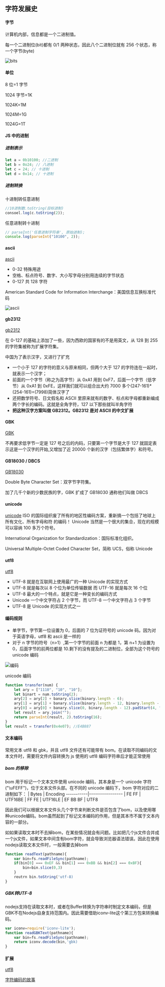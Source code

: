 ## 字符发展史

#### 字节

计算机内部，信息都是一个二进制值。

每一个二进制位(bit)都有 0/1 两种状态，因此八个二进制位就有 256 个状态，称一个字节(byte)

![bits](./images/bits.jpg)

#### 单位

8 位=1 字节

1024 字节=1K

1024K=1M

1024M=1G

1024G=1T

#### JS 中的进制

##### 进制表示

```js
let a = 0b10100; //二进制
let b = 0o24; // 八进制
let c = 24; // 十进制
let d = 0x14; // 十进制
```

##### 进制转换

十进制转任意进制

```js
//10进制数.toString(目标进制)
consoel.log(c.toString(2));
```

任意进制转十进制

```js
// parseInt('任意进制字符串', 原始进制);
console.log(parseInt("10100", 2));
```

#### ascii

[ascii](https://zh.wikipedia.org/zh-hans/ASCII)

-   0-32 特殊用途
-   空格、标点符号、数字、大小写字母分别用连续的字节状态
-   0-127 共 128 字符

American Standard Code for Information Interchange：美国信息互换标准代码

![ascii](./images/ascii.jpg)

#### gb2312

[gb2312](https://zh.wikipedia.org/wiki/GB_2312)

在 0-127 的基础上添加了一些，因为西欧的国家有的不是用英文，从 128 到 255 的字符集被称为扩展字符集。

中国为了表示汉字，又进行了扩充

-   一个小于 127 的字符的意义与原来相同，但两个大于 127 的字符连在一起时，就表示一个汉字；
-   前面的一个字节（称之为高字节）从 0xA1 用到 0xF7，后面一个字节（低字节）从 0xA1 到 0xFE，这样我们就可以组合出大约 7000 多个(247-161)\*(254-161)=(7998)简体汉字了
-   还把数学符号、日文假名和 ASCII 里原来就有的数字、标点和字母都重新编成两个字长的编码。这就是全角字符，127 以下那些就叫半角字符
-   **把这种汉字方案叫做 GB2312。GB2312 是对 ASCII 的中文扩展**

#### GBK

[GBK](https://zh.wikipedia.org/wiki/%E6%B1%89%E5%AD%97%E5%86%85%E7%A0%81%E6%89%A9%E5%B1%95%E8%A7%84%E8%8C%83)

不再要求低字节一定是 127 号之后的内码，只要第一个字节是大于 127 就固定表示这是一个汉字的开始,又增加了近 20000 个新的汉字（包括繁体字）和符号。

#### GB18030 / DBCS

[GB18030](https://zh.wikipedia.org/wiki/GB_18030)

Double Byte Character Set：双字节字符集。

加了几千个新的少数民族的字，GBK 扩成了 GB18030 通称他们叫做 DBCS

#### unicode

[unicode](https://zh.wikipedia.org/wiki/Unicode)
ISO 的国际组织废了所有的地区性编码方案，重新搞一个包括了地球上所有文化、所有字母和符 的编码！ Unicode 当然是一个很大的集合，现在的规模可以容纳 100 多万个符号。

International Organization for Standardization：国际标准化组织。

Universal Multiple-Octet Coded Character Set，简称 UCS，俗称 Unicode

#### utf8

[utf8](https://zh.wikipedia.org/wiki/UTF-8)

-   UTF-8 就是在互联网上使用最广的一种 Unicode 的实现方式
-   UTF-8 就是每次以 8 个位为单位传输数据
    而 UTF-16 就是每次 16 个位
-   UTF-8 最大的一个特点，就是它是一种变长的编码方式
-   Unicode 一个中文字符占 2 个字节，而 UTF-8 一个中文字符占 3 个字节
-   UTF-8 是 Unicode 的实现方式之一

#### 编码规则

-   单字节，字节第一位设置为 0，后面的 7 位为证符号的 unicode 码。因为对于英语字母，utf8 和 ascii 是一样的
-   对于 n 字节的符号（n>1）,第一个字节的前面 n 为都是 1，第 n+1 为设置为 0，后面字节的前两位都是 10.剩下的没有提及的二进制位，全部为这个符号的 unicode 编码

![编码](./images/Snipaste_2019-07-09_11-55-05.png)

unicode 编码

```js
function transfer(num) {
    let ary = ["1110", "10", "10"];
    let binart = num.toString(2);
    ary[2] = ary[2] + banary.slice(binary.length - 6);
    ary[1] = ary[1] + banary.slice(binary.length - 12, binary.length - 6);
    ary[0] = ary[0] + banary.slice(0, binary.length - 12).padStart(4, "0");
    let result = ary.join("");
    return parseInt(result, 2).toString(16);
}
let result = transfer(0x4e07); //E4B887
```

#### 文本编码

常用文本 utf8 和 gbk，并且 utf8 文件还有可能带有 bom。在读取不同编码的文本文件时，需要将文件内容转换为 js 使用的 utf8 编码字符串后才能正常使用

##### bom 的移除

bom 用于标记一个文本文件使用 unicode 编码，其本身是一个 unicode 字符("\uFEFF")，位于文本文件头部。在不同的 unicode 编码下，bom 字符对应的二进制如下：
| Bytes | Encoding
-----------|-----------------
| FE FF | UTF16BE
| FF FE | UTF16LE
| EF BB BF | UTF8


因此我们可以根据文本文件头几个字节来判断文件是否包含了bom，以及使用哪种unicode编码。bom虽然起到了标记文本编码的作用，但是其本市不属于文本内容的一部分。

如如果读取文本时不去掉bom，在某些情况就会有问题。比如把几个js文件合并成一个js文件，如果文本中间含有bom字符，就会导致浏览器语法错误。因此在使用nodejs读取文本文件时，一般需要去掉bom
```js
function readText(pathname){
    var bin=fs.readFileSync(pathname);
    if(bin[0] === 0xEF && bin[1] === 0xBB && bin[2] === 0xBF){
        bin=bin.slice(0,3)
    }
    reutrn bin.toString('utf-8)
}
```

##### GBK转UTF-8
nodejs支持在读取文本时，或者在Buffer转换为字符串时制定文本编码，但是GBK不在Nodejs自身支持范围内。因此需要借助iconv-lite这个第三方包来转换编码。
```js
var iconv=require('iconv-lite');
function readGBKText(pathname){
    var bin=fs.readFileSync(pathname);
    return iconv.decode(bin,'gbk)
}

```

#### 扩展
[utf8](http://www.ruanyifeng.com/blog/2007/10/ascii_unicode_and_utf-8.html)

[字符编码的故事](https://tianziyao.github.io/2017/07/03/%E5%AD%97%E7%AC%A6%E7%BC%96%E7%A0%81%E7%9A%84%E6%95%85%E4%BA%8B/)
